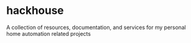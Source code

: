 # hackhouse

A collection of resources, documentation, and services for my personal home automation related projects

